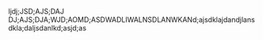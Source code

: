 ljdj;JSD;AJS;DAJ DJ;AJS;DJA;WJD;AOMD;ASDWADLIWALNSDLANWKANd;ajsdklajdandjlansdkla;daljsdanlkd;asjd;as
